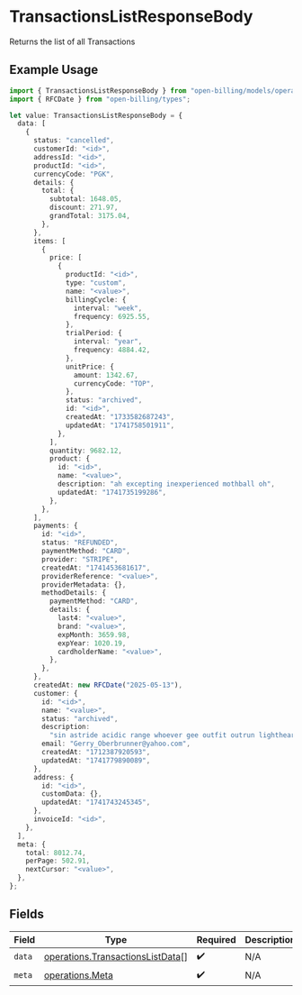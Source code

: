 # TransactionsListResponseBody

Returns the list of all Transactions

## Example Usage

```typescript
import { TransactionsListResponseBody } from "open-billing/models/operations";
import { RFCDate } from "open-billing/types";

let value: TransactionsListResponseBody = {
  data: [
    {
      status: "cancelled",
      customerId: "<id>",
      addressId: "<id>",
      productId: "<id>",
      currencyCode: "PGK",
      details: {
        total: {
          subtotal: 1648.05,
          discount: 271.97,
          grandTotal: 3175.04,
        },
      },
      items: [
        {
          price: [
            {
              productId: "<id>",
              type: "custom",
              name: "<value>",
              billingCycle: {
                interval: "week",
                frequency: 6925.55,
              },
              trialPeriod: {
                interval: "year",
                frequency: 4884.42,
              },
              unitPrice: {
                amount: 1342.67,
                currencyCode: "TOP",
              },
              status: "archived",
              id: "<id>",
              createdAt: "1733582687243",
              updatedAt: "1741758501911",
            },
          ],
          quantity: 9682.12,
          product: {
            id: "<id>",
            name: "<value>",
            description: "ah excepting inexperienced mothball oh",
            updatedAt: "1741735199286",
          },
        },
      ],
      payments: {
        id: "<id>",
        status: "REFUNDED",
        paymentMethod: "CARD",
        provider: "STRIPE",
        createdAt: "1741453681617",
        providerReference: "<value>",
        providerMetadata: {},
        methodDetails: {
          paymentMethod: "CARD",
          details: {
            last4: "<value>",
            brand: "<value>",
            expMonth: 3659.98,
            expYear: 1020.19,
            cardholderName: "<value>",
          },
        },
      },
      createdAt: new RFCDate("2025-05-13"),
      customer: {
        id: "<id>",
        name: "<value>",
        status: "archived",
        description:
          "sin astride acidic range whoever gee outfit outrun lighthearted quizzically",
        email: "Gerry_Oberbrunner@yahoo.com",
        createdAt: "1712387920593",
        updatedAt: "1741779890089",
      },
      address: {
        id: "<id>",
        customData: {},
        updatedAt: "1741743245345",
      },
      invoiceId: "<id>",
    },
  ],
  meta: {
    total: 8012.74,
    perPage: 502.91,
    nextCursor: "<value>",
  },
};
```

## Fields

| Field                                                                                | Type                                                                                 | Required                                                                             | Description                                                                          |
| ------------------------------------------------------------------------------------ | ------------------------------------------------------------------------------------ | ------------------------------------------------------------------------------------ | ------------------------------------------------------------------------------------ |
| `data`                                                                               | [operations.TransactionsListData](../../models/operations/transactionslistdata.md)[] | :heavy_check_mark:                                                                   | N/A                                                                                  |
| `meta`                                                                               | [operations.Meta](../../models/operations/meta.md)                                   | :heavy_check_mark:                                                                   | N/A                                                                                  |